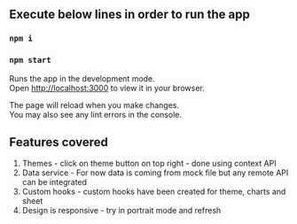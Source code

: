 ## Execute below lines in order to run the app

### `npm i`
### `npm start`

Runs the app in the development mode.\
Open [http://localhost:3000](http://localhost:3000) to view it in your browser.

The page will reload when you make changes.\
You may also see any lint errors in the console.

## Features covered

1. Themes - click on theme button on top right - done using context API
2. Data service - For now data is coming from mock file but any remote API can be integrated
3. Custom hooks - custom hooks have been created for theme, charts and sheet
4. Design is responsive - try in portrait mode and refresh